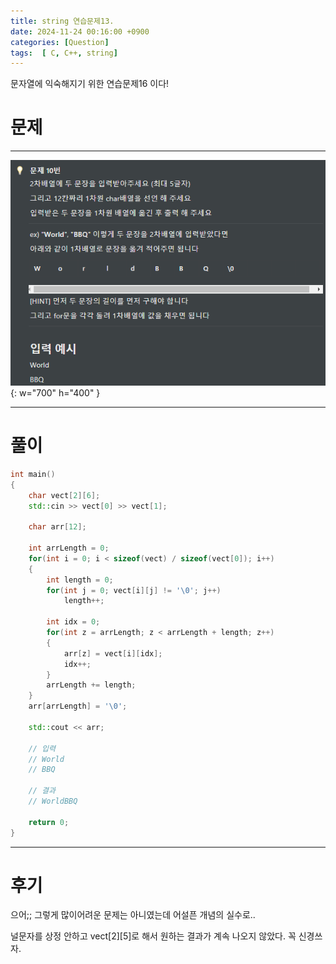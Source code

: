 ```yaml
---
title: string 연습문제13.
date: 2024-11-24 00:16:00 +0900
categories: [Question]  
tags:  [ C, C++, string]
---
```


문자열에 익숙해지기 위한 연습문제16 이다!

# 문제   
---------------------------------------

![Desktop View](/assets/img/While8.png){: w="700" h="400" }

---------------------------------------

# 풀이

```c++
int main()
{
    char vect[2][6];
    std::cin >> vect[0] >> vect[1];

    char arr[12];

    int arrLength = 0;
    for(int i = 0; i < sizeof(vect) / sizeof(vect[0]); i++)
    {
        int length = 0;
        for(int j = 0; vect[i][j] != '\0'; j++)
            length++;

        int idx = 0;
        for(int z = arrLength; z < arrLength + length; z++)
        {
            arr[z] = vect[i][idx];
            idx++;
        }
        arrLength += length;
    }
    arr[arrLength] = '\0';

    std::cout << arr;

    // 입력
    // World
    // BBQ

    // 결과
    // WorldBBQ

    return 0;
}
```
---------------------------------------

# 후기

으어;; 그렇게 많이어려운 문제는 아니였는데 어설픈 개념의 실수로..

널문자를 상정 안하고 vect[2][5]로 해서 원하는 결과가 계속 나오지 않았다. 꼭 신경쓰자.

